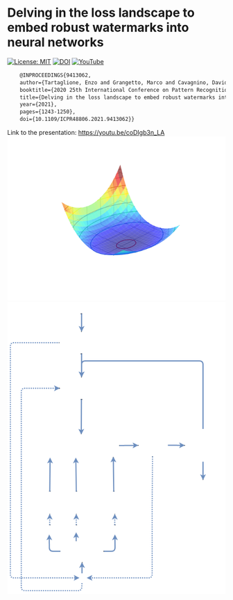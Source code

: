 # Delving in the loss landscape to embed robust watermarks into neural networks
[![License: MIT](https://img.shields.io/badge/License-MIT-yellow.svg)](https://opensource.org/licenses/MIT)
[![DOI](https://zenodo.org/badge/doi/10.1109/ICPR48806.2021.9413062.svg)](http://dx.doi.org/10.1109/ICPR48806.2021.9413062)
[![YouTube]()](https://youtu.be/coDIgb3n_LA)

```latex
    @INPROCEEDINGS{9413062,
    author={Tartaglione, Enzo and Grangetto, Marco and Cavagnino, Davide and Botta, Marco},
    booktitle={2020 25th International Conference on Pattern Recognition (ICPR)}, 
    title={Delving in the loss landscape to embed robust watermarks into neural networks}, 
    year={2021},
    pages={1243-1250},
    doi={10.1109/ICPR48806.2021.9413062}}
```
Link to the presentation: https://youtu.be/coDIgb3n_LA 
![Optional Text](valley.png)
![Optional Text](algorithm.png)
